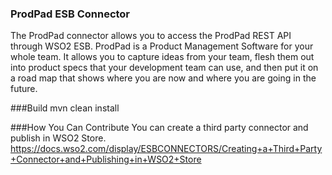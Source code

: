 ### ProdPad ESB Connector
The ProdPad connector allows you to access the ProdPad REST API through WSO2 ESB. ProdPad is a Product Management Software for your whole team. It allows you to capture ideas from your team, flesh them out into product specs that your development team can use, and then put it on a road map that shows where you are now and where you are going in the future.

###Build
mvn clean install

###How You Can Contribute
You can create a third party connector and publish in WSO2 Store.
https://docs.wso2.com/display/ESBCONNECTORS/Creating+a+Third+Party+Connector+and+Publishing+in+WSO2+Store
